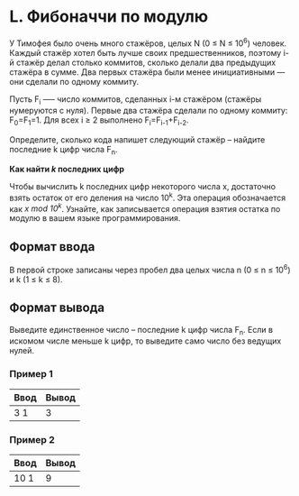 # L. Фибоначчи по модулю

У Тимофея было очень много стажёров, целых N (0 ≤ N ≤ 10<sup>6</sup>) человек. Каждый стажёр хотел быть лучше своих предшественников, поэтому i-й стажёр делал столько коммитов, сколько делали два предыдущих стажёра в сумме.
Два первых стажёра были менее инициативными — они сделали по одному коммиту.

Пусть F<sub>i</sub> —– число коммитов, сделанных i-м стажёром (стажёры нумеруются с нуля). Первые два стажёра сделали по одному коммиту: F<sub>0</sub>=F<sub>1</sub>=1.
Для всех i ≥ 2 выполнено F<sub>i</sub>=F<sub>i-1</sub>+F<sub>i-2</sub>.

Определите, сколько кода напишет следующий стажёр – найдите последние k цифр числа F<sub>n</sub>.

**Как найти <i>k</i> последних цифр**

Чтобы вычислить k последних цифр некоторого числа x, достаточно взять остаток от его деления на число 10<sup>k</sup>.
Эта операция обозначается как <i>x mod 10<sup>k</sup></i>. Узнайте, как записывается операция взятия остатка по модулю в вашем языке программирования.

## Формат ввода

В первой строке записаны через пробел два целых числа n (0 ≤ n ≤ 10<sup>6</sup>) и k (1 ≤ k ≤ 8).

## Формат вывода

Выведите единственное число – последние k цифр числа F<sub>n</sub>.
Если в искомом числе меньше k цифр, то выведите само число без ведущих нулей.

### Пример 1

<table>
  <thead>
     <tr>
        <th>Ввод</th>
        <th>Вывод</th>
     </tr>
  </thead>
  <tbody>
     <tr>
        <td>3 1</td>
        <td>3</td>
     </tr>
  </tbody>
</table>

### Пример 2

<table>
  <thead>
     <tr>
        <th>Ввод</th>
        <th>Вывод</th>
     </tr>
  </thead>
  <tbody>
     <tr>
        <td>10 1</td>
        <td>9</td>
     </tr>
  </tbody>
</table>
